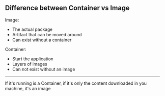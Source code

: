 ## Difference between Container vs Image

Image:

- The actual package
- Artifact that can be moved around
- Can exist without a container

Container:

- Start the application
- Layers of images
- Can not exist without an image

---

If it's running is a Container, if it's only the content downloaded in you machine, it's an image